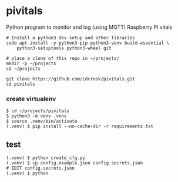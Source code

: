 # pivitals
Python program to monitor and log (using MQTT) Raspberry Pi vitals


```shell
# Install a python3 dev setup and other libraries
sudo apt install -y python3-pip python3-venv build-essential \
    python3-setuptools python3-wheel git
```

```
# place a clone of this repo in ~/projects/
mkdir -p ~/projects
cd ~/projects

git clone https://github.com/idcrook/pivitals.git
cd pivitals
```

### create virtualenv

```shell
$ cd ~/projects/pivitals
$ python3 -m venv .venv
$ source .venv/bin/activate
(.venv) $ pip install --no-cache-dir -r requirements.txt
```


## test

```shell
(.venv) $ python create_cfg.py
(.venv) $ cp config.example.json config.secrets.json
# EDIT config.secrets.json 
(.venv) $ python 
```